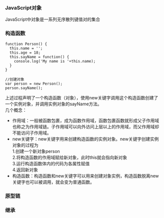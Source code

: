 ### JavaScript对象
JavaScript中对象是一系列无序散列键值对的集合
### 构造函数
```
function Person() {
  this.name = '';
  this.age = 18;
  this.sayName = function() {
    console.log('My name is '+this.name);
  }
}

//创建对象
var person = new Person();
person.sayName();
```
上述过程声明了一个构造函数（对象），使用new关键字调用这个构造函数创建了一个实例对象，并调用实例对象的sayName方法。  
几个概念：
- 作用域：一般被函数包裹，成为函数作用域，函数包裹函数就形成父子作用域也称之为作用域链。子作用域可以向外访问上层以上的作用域，而父作用域却不能访问子作用域。
- new关键字：new关键字用来创建构造函数的实例对象。new关键字创建实例对象的过程为  
  1.创建一个新对象person  
  2.将构造函数的作用域赋给新对象，此时this就会指向新对象  
  3.运行构造函数体内的代码为各属性赋值  
  4.返回新对象  
- 构造函数：构造函数和new关键字可以用来创建对象实例，构造函数脱离new关键字也可以被调用，就会变为普通函数。
### 原型链
### 继承
